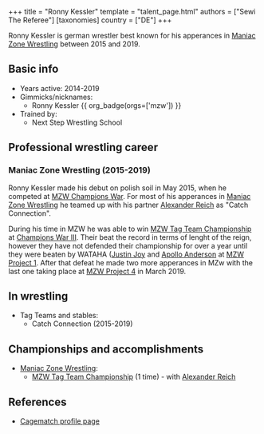 +++
title = "Ronny Kessler"
template = "talent_page.html"
authors = ["Sewi The Referee"]
[taxonomies]
country = ["DE"]
+++

Ronny Kessler is german wrestler best known for his apperances in [Maniac Zone Wrestling](@/o/mzw.md) between 2015 and 2019.

## Basic info

* Years active: 2014-2019
* Gimmicks/nicknames:
  - Ronny Kessler {{ org_badge(orgs=['mzw']) }}
* Trained by:
  - Next Step Wrestling School
 
## Professional wrestling career 

### Maniac Zone Wrestling (2015-2019)

Ronny Kessler made his debut on polish soil in May 2015, when he competed at [MZW Champions War](@/e/mzw/2015-05-31-mzw-champions-war.md). For most of his apperances in [Maniac Zone Wrestling](@/o/mzw.md) he teamed up with his partner [Alexander Reich](@/w/alex-ace.md) as "Catch Connection". 

During his time in MZW he was able to win [MZW Tag Team Championship](@/c/mzw-tag-team-championship.md) at [Champions War III](@/e/mzw/2017-06-03-mzw-champions-war-3.md). Their beat the record in terms of lenght of the reign, however they have not defended their championship for over a year until they were beaten by WATAHA ([Justin Joy](@/w/justin-joy.md) and [Apollo Anderson](@/w/apollo-anderson.md) at [MZW Project 1](@/e/mzw/2018-10-13-mzw-project-1-new-beginning.md). After that defeat he made two more apperances in MZw with the last one taking place at [MZW Project 4](@c/e/mzw/2019-03-23-mzw-project-4-open-your-eyes.md) in March 2019.

## In wrestling

* Tag Teams and stables:
  - Catch Connection (2015-2019)
 
## Championships and accomplishments 

* [Maniac Zone Wrestling](@/o/mzw.md):
  - [MZW Tag Team Championship](@/c/mzw-tag-team-championship.md) (1 time) - with [Alexander Reich](@/w/alex-ace.md)

## References

* [Cagematch profile page](https://www.cagematch.net/?id=2&nr=18987)
